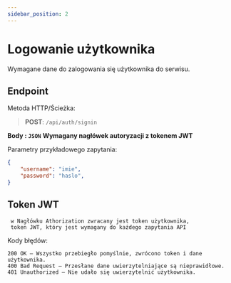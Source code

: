```yaml
---
sidebar_position: 2
---
```


# Logowanie użytkownika

Wymagane dane do zalogowania się użytkownika do serwisu.

## Endpoint
 Metoda HTTP/Ścieżka: 
 >**POST**: `/api/auth/signin`

**Body : `JSON`**
 **Wymagany nagłówek autoryzacji z tokenem JWT** 
 
Parametry przykładowego zapytania:
```json
{
	"username": "imie",
	"password": "haslo", 
}
```

## Token JWT
```
 w Nagłówku Athorization zwracany jest token użytkownika,
 token JWT, który jest wymagany do każdego zapytania API
```


Kody błędów:
```
200 OK – Wszystko przebiegło pomyślnie, zwrócono token i dane użytkownika.
400 Bad Request – Przesłane dane uwierzytelniające są nieprawidłowe.
401 Unauthorized – Nie udało się uwierzytelnić użytkownika.
```

